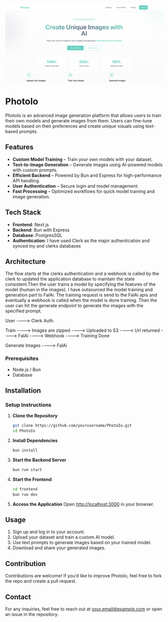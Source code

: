 <img src="./readme-image.png">

# PhotoIo

PhotoIo is an advanced image generation platform that allows users to train their own models and generate images from them. Users can fine-tune models based on their preferences and create unique visuals using text-based prompts.

## Features

- **Custom Model Training** – Train your own models with your dataset.
- **Text-to-Image Generation** – Generate images using AI-powered models with custom prompts.
- **Efficient Backend** – Powered by Bun and Express for high-performance API handling.
- **User Authentication** – Secure login and model management.
- **Fast Processing** – Optimized workflows for quick model training and image generation.

## Tech Stack

- **Frontend**: Next.js
- **Backend**: Bun with Express
- **Database**: PostgresSQL
- **Authentication**: I have used Clerk as the major authentication and synced my and clerks databases

## Architecture
The flow starts at the clerks authentication and a webhook is called by the clerk to updated the application database to maintain the state consistent.Then the user trains a model by specifying the features of the model (human in the images).
I have outsourced the model training and generation part to FalAi. The training request is send to the FalAi apis and eventually a webhook is called when the model is done training.
Then the user can hit the generate endpoint to generate the images with the specified prompt.

User ----> Clerk Auth.

Train ----> Images are zipped ----> Uploaded to S3 ----> Url returned ----> FalAi ----> Webhook ----> Training Done

Generate Images ----> FalAi


### Prerequisites
- Node.js / Bun
- Database 

## Installation
### Setup Instructions

1. **Clone the Repository**
   ```sh
   git clone https://github.com/yourusername/PhotoIo.git
   cd PhotoIo
   ```
2. **Install Dependencies**
   ```sh
   bun install
   ```
3. **Start the Backend Server**
   ```sh
   bun run start
   ```
4. **Start the Frontend**
   ```sh
   cd frontend
   bun run dev
   ```
5. **Access the Application**
   Open [http://localhost:3000](http://localhost:3000) in your browser.

## Usage

1. Sign up and log in to your account.
2. Upload your dataset and train a custom AI model.
3. Use text prompts to generate images based on your trained model.
4. Download and share your generated images.

## Contribution

Contributions are welcome! If you’d like to improve PhotoIo, feel free to fork the repo and create a pull request.


## Contact

For any inquiries, feel free to reach out at [your.email@example.com](mailto:your.email@example.com) or open an issue in the repository.

